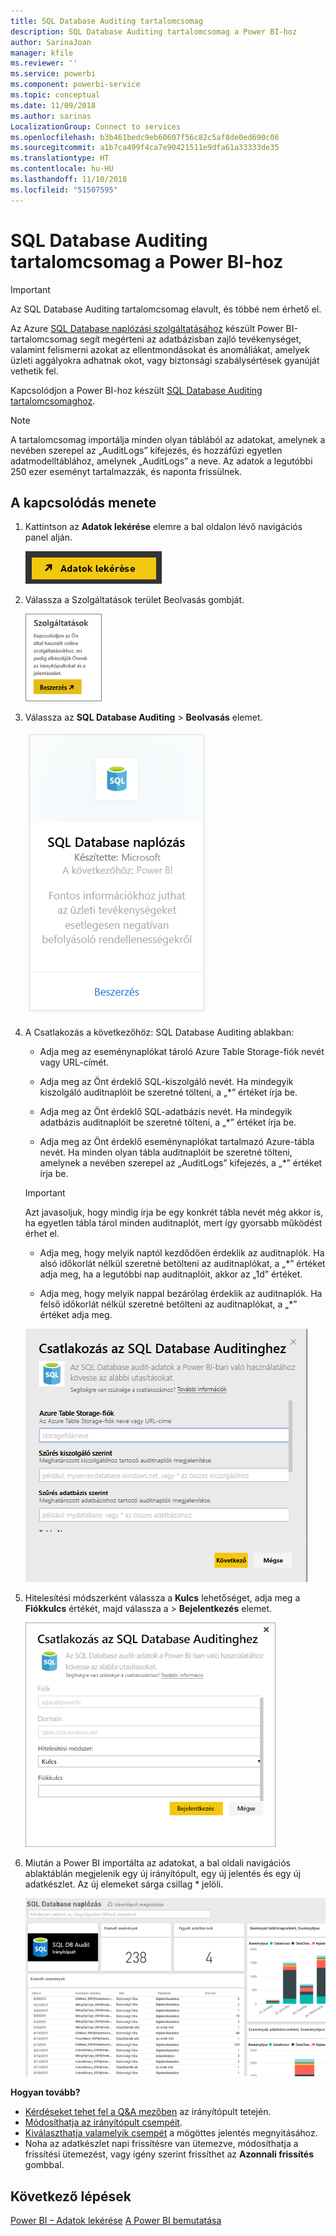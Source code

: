 ```yaml
---
title: SQL Database Auditing tartalomcsomag
description: SQL Database Auditing tartalomcsomag a Power BI-hoz
author: SarinaJoan
manager: kfile
ms.reviewer: ''
ms.service: powerbi
ms.component: powerbi-service
ms.topic: conceptual
ms.date: 11/09/2018
ms.author: sarinas
LocalizationGroup: Connect to services
ms.openlocfilehash: b3b461bedc9eb60607f56c82c5af8de0ed690c06
ms.sourcegitcommit: a1b7ca499f4ca7e90421511e9dfa61a33333de35
ms.translationtype: HT
ms.contentlocale: hu-HU
ms.lasthandoff: 11/10/2018
ms.locfileid: "51507595"
---
```

# <a name="sql-database-auditing-content-pack-for-power-bi"></a>SQL Database Auditing tartalomcsomag a Power BI-hoz

> [!IMPORTANT]
> Az SQL Database Auditing tartalomcsomag elavult, és többé nem érhető el.
 
Az Azure [SQL Database naplózási szolgáltatásához](/azure/sql-database/sql-database-auditing/) készült Power BI-tartalomcsomag segít megérteni az adatbázisban zajló tevékenységet, valamint felismerni azokat az ellentmondásokat és anomáliákat, amelyek üzleti aggályokra adhatnak okot, vagy biztonsági szabálysértések gyanúját vethetik fel. 

Kapcsolódjon a Power BI-hoz készült [SQL Database Auditing tartalomcsomaghoz](https://app.powerbi.com/getdata/services/sql-db-auditing).

>[!NOTE]
>A tartalomcsomag importálja minden olyan táblából az adatokat, amelynek a nevében szerepel az „AuditLogs” kifejezés, és hozzáfűzi egyetlen adatmodelltáblához, amelynek „AuditLogs” a neve. Az adatok a legutóbbi 250 ezer eseményt tartalmazzák, és naponta frissülnek.

## <a name="how-to-connect"></a>A kapcsolódás menete
1. Kattintson az **Adatok lekérése** elemre a bal oldalon lévő navigációs panel alján.
   
   ![](media/service-connect-to-azure-sql-database-auditing/pbi_getdata.png) 
2. Válassza a Szolgáltatások terület Beolvasás gombját.
   
   ![](media/service-connect-to-azure-sql-database-auditing/pbi_getservices.png) 
3. Válassza az **SQL Database Auditing** \> **Beolvasás** elemet.
   
   ![](media/service-connect-to-azure-sql-database-auditing/sqldbaudit.png)
4. A Csatlakozás a következőhöz: SQL Database Auditing ablakban:
   
   - Adja meg az eseménynaplókat tároló Azure Table Storage-fiók nevét vagy URL-címét.
   
   - Adja meg az Önt érdeklő SQL-kiszolgáló nevét. Ha mindegyik kiszolgáló auditnaplóit be szeretné tölteni, a „\*” értéket írja be.
   
   - Adja meg az Önt érdeklő SQL-adatbázis nevét. Ha mindegyik adatbázis auditnaplóit be szeretné tölteni, a „\*” értéket írja be.
   
   - Adja meg az Önt érdeklő eseménynaplókat tartalmazó Azure-tábla nevét. Ha minden olyan tábla auditnaplóit be szeretné tölteni, amelynek a nevében szerepel az „AuditLogs” kifejezés, a „\*” értéket írja be.
   
   >[!IMPORTANT]
   >Azt javasoljuk, hogy mindig írja be egy konkrét tábla nevét még akkor is, ha egyetlen tábla tárol minden auditnaplót, mert így gyorsabb működést érhet el.
   
   - Adja meg, hogy melyik naptól kezdődően érdeklik az auditnaplók. Ha alsó időkorlát nélkül szeretné betölteni az auditnaplókat, a „\*” értéket adja meg, ha a legutóbbi nap auditnaplóit, akkor az „1d” értéket.
   
   - Adja meg, hogy melyik nappal bezárólag érdeklik az auditnaplók. Ha felső időkorlát nélkül szeretné betölteni az auditnaplókat, a „\*” értéket adja meg.
   
   ![](media/service-connect-to-azure-sql-database-auditing/dbauditing_param.png)
5. Hitelesítési módszerként válassza a **Kulcs** lehetőséget, adja meg a **Fiókkulcs** értékét, majd válassza a \> **Bejelentkezés** elemet.
   
   ![](media/service-connect-to-azure-sql-database-auditing/pbi_sqlauditing3.png)
6. Miután a Power BI importálta az adatokat, a bal oldali navigációs ablaktáblán megjelenik egy új irányítópult, egy új jelentés és egy új adatkészlet. Az új elemeket sárga csillag \* jelöli.
   
   ![](media/service-connect-to-azure-sql-database-auditing/pbi_sqldbauditingnewdash.png)

**Hogyan tovább?**

* [Kérdéseket tehet fel a Q&A mezőben](consumer/end-user-q-and-a.md) az irányítópult tetején.
* [Módosíthatja az irányítópult csempéit](service-dashboard-edit-tile.md).
* [Kiválaszthatja valamelyik csempét](consumer/end-user-tiles.md) a mögöttes jelentés megnyitásához.
* Noha az adatkészlet napi frissítésre van ütemezve, módosíthatja a frissítési ütemezést, vagy igény szerint frissíthet az **Azonnali frissítés** gombbal.

## <a name="next-steps"></a>Következő lépések
[Power BI – Adatok lekérése](service-get-data.md)
[A Power BI bemutatása](power-bi-overview.md)
